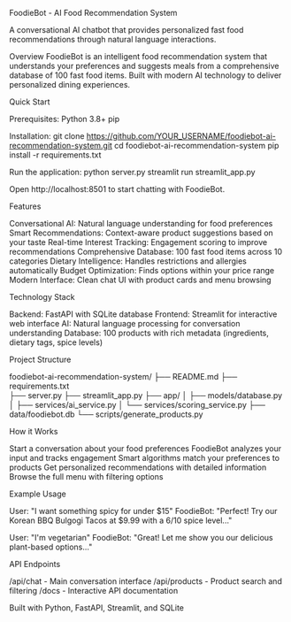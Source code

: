 FoodieBot - AI Food Recommendation System

A conversational AI chatbot that provides personalized fast food recommendations through natural language interactions.

Overview
FoodieBot is an intelligent food recommendation system that understands your preferences and suggests meals from a comprehensive database of 100 fast food items. Built with modern AI technology to deliver personalized dining experiences.

Quick Start

Prerequisites:
Python 3.8+
pip

Installation:
git clone https://github.com/YOUR_USERNAME/foodiebot-ai-recommendation-system.git
cd foodiebot-ai-recommendation-system
pip install -r requirements.txt

Run the application:
python server.py
streamlit run streamlit_app.py

Open http://localhost:8501 to start chatting with FoodieBot.

Features

Conversational AI: Natural language understanding for food preferences
Smart Recommendations: Context-aware product suggestions based on your taste
Real-time Interest Tracking: Engagement scoring to improve recommendations
Comprehensive Database: 100 fast food items across 10 categories
Dietary Intelligence: Handles restrictions and allergies automatically
Budget Optimization: Finds options within your price range
Modern Interface: Clean chat UI with product cards and menu browsing

Technology Stack

Backend: FastAPI with SQLite database
Frontend: Streamlit for interactive web interface
AI: Natural language processing for conversation understanding
Database: 100 products with rich metadata (ingredients, dietary tags, spice levels)

Project Structure

foodiebot-ai-recommendation-system/
├── README.md
├── requirements.txt  
├── server.py
├── streamlit_app.py
├── app/
│   ├── models/database.py
│   ├── services/ai_service.py
│   └── services/scoring_service.py
├── data/foodiebot.db
└── scripts/generate_products.py

How it Works

Start a conversation about your food preferences
FoodieBot analyzes your input and tracks engagement
Smart algorithms match your preferences to products
Get personalized recommendations with detailed information
Browse the full menu with filtering options

Example Usage

User: "I want something spicy for under $15"
FoodieBot: "Perfect! Try our Korean BBQ Bulgogi Tacos at $9.99 with a 6/10 spice level..."

User: "I'm vegetarian"
FoodieBot: "Great! Let me show you our delicious plant-based options..."

API Endpoints

/api/chat - Main conversation interface
/api/products - Product search and filtering
/docs - Interactive API documentation

Built with Python, FastAPI, Streamlit, and SQLite
